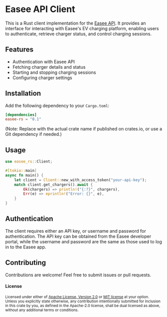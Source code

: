 # Easee API Client

This is a Rust client implementation for the [Easee API](https://developer.easee.com/). It provides an interface for interacting with Easee's EV charging platform, enabling users to authenticate, retrieve charger status, and control charging sessions.

## Features

- Authentication with Easee API
- Fetching charger details and status
- Starting and stopping charging sessions
- Configuring charger settings

## Installation

Add the following dependency to your `Cargo.toml`:

```toml
[dependencies]
easee-rs = "0.1"
```

(Note: Replace with the actual crate name if published on crates.io, or use a Git dependency if needed.)

## Usage

```rust
use easee_rs::Client;

#[tokio::main]
async fn main() {
    let client = Client::new_with_access_token("your-api-key");
    match client.get_chargers().await {
        Ok(chargers) => println!("{:?}", chargers),
        Err(e) => eprintln!("Error: {}", e),
    }
}
```

## Authentication

The client requires either an API key, or username and password for authentication. The API key can be obtained from 
the Easee developer portal, while the username and password are the same as those used to log in to the Easee app.

## Contributing

Contributions are welcome! Feel free to submit issues or pull requests.

#### License

<sup>
Licensed under either of <a href="LICENSE-APACHE">Apache License, Version
2.0</a> or <a href="LICENSE-MIT">MIT license</a> at your option.
</sup>

<br>

<sub>
Unless you explicitly state otherwise, any contribution intentionally submitted
for inclusion in this crate by you, as defined in the Apache-2.0 license, shall
be dual licensed as above, without any additional terms or conditions.
</sub>


